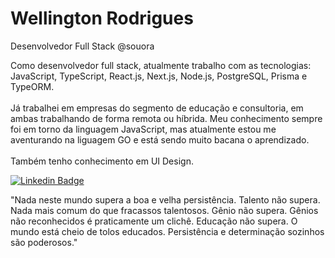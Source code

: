 # Wellington Rodrigues
Desenvolvedor Full Stack @souora

Como desenvolvedor full stack, atualmente trabalho com as tecnologias: JavaScript, TypeScript, React.js, Next.js, Node.js, PostgreSQL, Prisma e TypeORM. 
<br />
<br />
Já trabalhei em empresas do segmento de educação e consultoria, em ambas trabalhando de forma remota ou híbrida. Meu conhecimento sempre foi em torno da linguagem JavaScript, mas atualmente estou me aventurando na liguagem GO e está sendo muito bacana o aprendizado.
<br />
<br />
Também tenho conhecimento em UI Design.

[![Linkedin Badge](https://img.shields.io/badge/-wellingtonrodriguesbr-3251A0?style=flat-square&logo=Linkedin&logoColor=white&link=https://www.linkedin.com/in/wellingtonrodriguesbr/)](https://www.linkedin.com/in/wellingtonrodriguesbr/)
<br/>

"Nada neste mundo supera a boa e velha persistência. Talento não supera. Nada mais comum do que fracassos talentosos. Gênio não supera. Gênios não reconhecidos é praticamente um clichê. Educação não supera. O mundo está cheio de tolos educados. Persistência e determinação sozinhos são poderosos."
